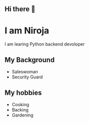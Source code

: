 ## Hi there 👋
# I am Niroja

I am learing Python backend devoloper

## My Background
- Saleswoman
- Security Guard

## My hobbies
- Cooking
- Backing
- Gardening
